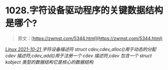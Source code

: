 <!--yml
category: 未分类
date: 0001-01-01 00:00:00
-->

# 1028.字符设备驱动程序的关键数据结构是哪个?

> 原文：[https://zwmst.com/5344.html](https://zwmst.com/5344.html)

   [ *Linux* ](https://zwmst.com/linux)*[ <time datetime="2021-10-22T00:31:24+08:00"> 2021-10-21 </time> ](https://zwmst.com/5344.html)  字符设备描述符 struct cdev,cdev_alloc()用于动态的分配 cdev 描述符,cdev_add()用于注册一个 cdev 描述符,cdev 包含一个 struct kobject 类型的数据结构它是核心的数据结构*